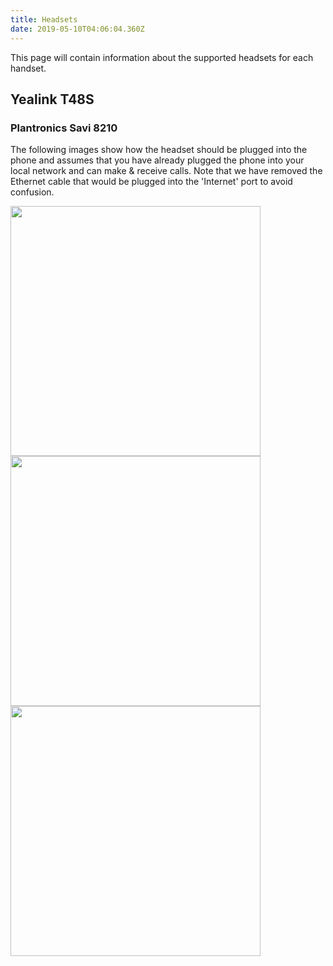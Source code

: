 ```yaml
---
title: Headsets
date: 2019-05-10T04:06:04.360Z
---
```

This page will contain information about the supported headsets for each handset.

## Yealink T48S

### Plantronics Savi 8210

The following images show how the headset should be plugged into the phone and assumes that you have already plugged the phone into your local network and can make & receive calls. 
Note that we have removed the Ethernet cable that would be plugged into the 'Internet' port to avoid confusion.


<img style="width: 400px; height: auto;" src="/images/yealink-headset-setup1.jpg"><br/>
<img style="width: 400px; height: auto;" src="/images/yealink-headset-setup3.jpg"><br/>
<img style="width: 400px; height: auto;" src="/images/yealink-headset-setup2.jpg"><br/>

